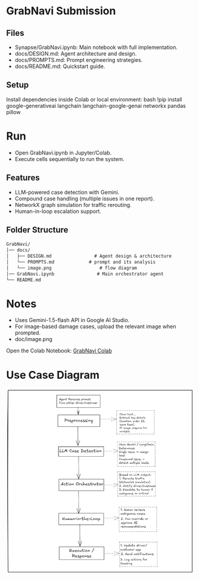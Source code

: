 # GrabNavi Submission

## Files
- Synapse/GrabNavi.ipynb: Main notebook with full implementation.
- docs/DESIGN.md: Agent architecture and design.
- docs/PROMPTS.md: Prompt engineering strategies.
- docs/README.md: Quickstart guide.

## Setup
Install dependencies inside Colab or local environment:
bash
!pip install google-generativeai langchain langchain-google-genai networkx pandas pillow


# Run
- Open GrabNavi.ipynb in Jupyter/Colab.
- Execute cells sequentially to run the system.

## Features
- LLM-powered case detection with Gemini.
- Compound case handling (multiple issues in one report).
- NetworkX graph simulation for traffic rerouting.
- Human-in-loop escalation support.

## Folder Structure
```
GrabNavi/
│── docs/
│   ├── DESIGN.md                # Agent design & architecture
│   └── PROMPTS.md             # prompt and its analysis
│   └── image.png                  # flow diagram
│── GrabNavi.ipynb                # Main orchestrator agent
└── README.md
```

# Notes 
- Uses Gemini-1.5-flash API in Google AI Studio.
- For image-based damage cases, upload the relevant image when prompted.
- doc/image.png

Open the Colab Notebook: [GrabNavi Colab](https://colab.research.google.com/drive/1s5RgnjcO1Feup_5DhT8BFmP3iK8n4-75?usp=sharing)  

# Use Case Diagram
![GrabNavi Flow](doc/image.png)
